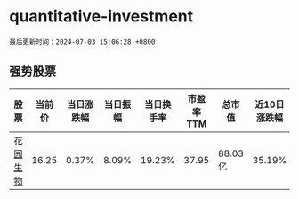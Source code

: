 # quantitative-investment

`最后更新时间：2024-07-03 15:06:28 +0800`

## 强势股票

|股票|当前价|当日涨跌幅|当日振幅|当日换手率|市盈率TTM|总市值|近10日涨跌幅|
|----|----|----|----|----|----|----|----|
|[花园生物](https://xueqiu.com/S/SZ300401)|16.25|0.37%|8.09%|19.23%|37.95|88.03亿|35.19%|

